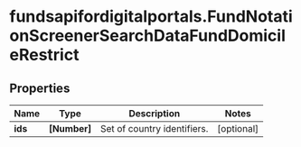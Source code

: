 # fundsapifordigitalportals.FundNotationScreenerSearchDataFundDomicileRestrict

## Properties

Name | Type | Description | Notes
------------ | ------------- | ------------- | -------------
**ids** | **[Number]** | Set of country identifiers. | [optional] 



